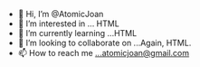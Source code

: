 - 👋 Hi, I’m @AtomicJoan
- 👀 I’m interested in ... HTML
- 🌱 I’m currently learning ...HTML
- 💞️ I’m looking to collaborate on ...Again, HTML.
- 📫 How to reach me ...atomicjoan@gmail.com

<!---
AtomicJoan/AtomicJoan is a ✨ special ✨ repository because its `README.md` (this file) appears on your GitHub profile.
You can click the Preview link to take a look at your changes.
--->
